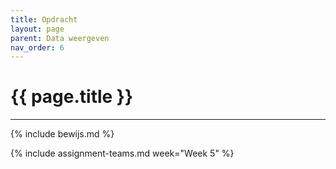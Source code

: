 ```yaml
---
title: Opdracht
layout: page
parent: Data weergeven
nav_order: 6
---
```


# {{ page.title }}


---

{% include bewijs.md %}

{% include assignment-teams.md week="Week 5" %}
